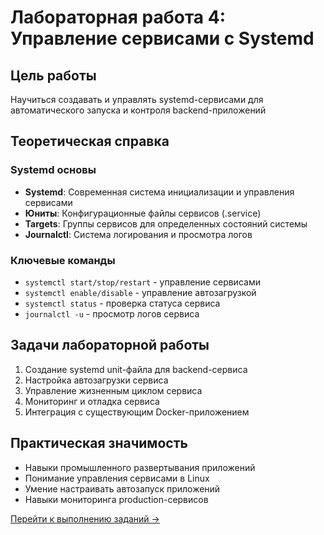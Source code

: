 # Лабораторная работа 4: Управление сервисами с Systemd

## Цель работы
Научиться создавать и управлять systemd-сервисами для автоматического запуска и контроля backend-приложений

## Теоретическая справка

### Systemd основы
- **Systemd**: Современная система инициализации и управления сервисами
- **Юниты**: Конфигурационные файлы сервисов (.service)
- **Targets**: Группы сервисов для определенных состояний системы
- **Journalctl**: Система логирования и просмотра логов

### Ключевые команды
- `systemctl start/stop/restart` - управление сервисами
- `systemctl enable/disable` - управление автозагрузкой
- `systemctl status` - проверка статуса сервиса
- `journalctl -u` - просмотр логов сервиса

## Задачи лабораторной работы

1. Создание systemd unit-файла для backend-сервиса
2. Настройка автозагрузки сервиса
3. Управление жизненным циклом сервиса
4. Мониторинг и отладка сервиса
5. Интеграция с существующим Docker-приложением

## Практическая значимость

- Навыки промышленного развертывания приложений
- Понимание управления сервисами в Linux
- Умение настраивать автозапуск приложений
- Навыки мониторинга production-сервисов

[Перейти к выполнению заданий →](tasks.md)